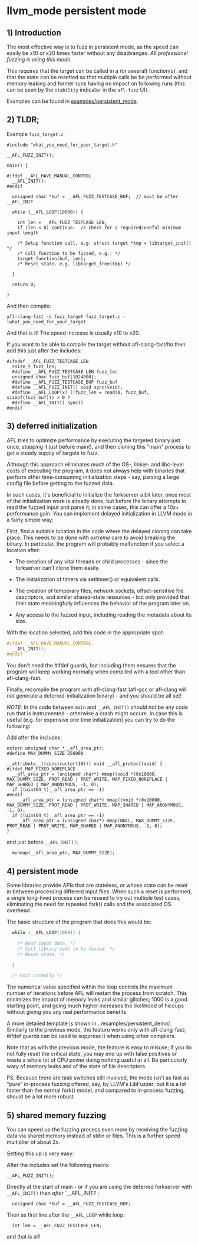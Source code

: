 # llvm_mode persistent mode

## 1) Introduction

The most effective way is to fuzz in persistent mode, as the speed can easily
be x10 or x20 times faster without any disadvanges.
*All professionel fuzzing is using this mode.*

This requires that the target can be called in a (or several) function(s),
and that the state can be resetted so that multiple calls be be performed
without memory leaking and former runs having no impact on following runs
(this can be seen by the `stability` indicator in the `afl-fuzz` UI).

Examples can be found in [examples/persistent_mode](../examples/persistent_mode).

## 2) TLDR;

Example `fuzz_target.c`:
```
#include "what_you_need_for_your_target.h"

__AFL_FUZZ_INIT();

main() {

#ifdef __AFL_HAVE_MANUAL_CONTROL
  __AFL_INIT();
#endif

  unsigned char *buf = __AFL_FUZZ_TESTCASE_BUF;  // must be after __AFL_INIT

  while (__AFL_LOOP(10000)) {

    int len = __AFL_FUZZ_TESTCASE_LEN;
    if (len < 8) continue;  // check for a required/useful minimum input length

    /* Setup function call, e.g. struct target *tmp = libtarget_init() */
    /* Call function to be fuzzed, e.g.: */
    target_function(buf, len);
    /* Reset state. e.g. libtarget_free(tmp) */

  }

  return 0;

}
```
And then compile:
```
afl-clang-fast -o fuzz_target fuzz_target.c -lwhat_you_need_for_your_target
```
And that is it!
The speed increase is usually x10 to x20.

If you want to be able to compile the target without afl-clang-fast/lto then
add this just after the includes:

```
#ifndef __AFL_FUZZ_TESTCASE_LEN
  ssize_t fuzz_len;
  #define __AFL_FUZZ_TESTCASE_LEN fuzz_len
  unsigned char fuzz_buf[1024000];
  #define __AFL_FUZZ_TESTCASE_BUF fuzz_buf
  #define __AFL_FUZZ_INIT() void sync(void);
  #define __AFL_LOOP(x) ((fuzz_len = read(0, fuzz_buf, sizeof(fuzz_buf))) > 0 ?
  #define __AFL_INIT() sync() 
#endif
```

## 3) deferred initialization

AFL tries to optimize performance by executing the targeted binary just once,
stopping it just before main(), and then cloning this "main" process to get
a steady supply of targets to fuzz.

Although this approach eliminates much of the OS-, linker- and libc-level
costs of executing the program, it does not always help with binaries that
perform other time-consuming initialization steps - say, parsing a large config
file before getting to the fuzzed data.

In such cases, it's beneficial to initialize the forkserver a bit later, once
most of the initialization work is already done, but before the binary attempts
to read the fuzzed input and parse it; in some cases, this can offer a 10x+
performance gain. You can implement delayed initialization in LLVM mode in a
fairly simple way.

First, find a suitable location in the code where the delayed cloning can 
take place. This needs to be done with *extreme* care to avoid breaking the
binary. In particular, the program will probably malfunction if you select
a location after:

  - The creation of any vital threads or child processes - since the forkserver
    can't clone them easily.

  - The initialization of timers via setitimer() or equivalent calls.

  - The creation of temporary files, network sockets, offset-sensitive file
    descriptors, and similar shared-state resources - but only provided that
    their state meaningfully influences the behavior of the program later on.

  - Any access to the fuzzed input, including reading the metadata about its
    size.

With the location selected, add this code in the appropriate spot:

```c
#ifdef __AFL_HAVE_MANUAL_CONTROL
  __AFL_INIT();
#endif
```

You don't need the #ifdef guards, but including them ensures that the program
will keep working normally when compiled with a tool other than afl-clang-fast.

Finally, recompile the program with afl-clang-fast (afl-gcc or afl-clang will
*not* generate a deferred-initialization binary) - and you should be all set!

*NOTE:* In the code between `main` and `__AFL_INIT()` should not be any code
run that is instrumented - otherwise a crash might occure.
In case this is useful (e.g. for expensive one time initialization) you can
try to do the following:

Add after the includes:
```
extern unsigned char *__afl_area_ptr;
#define MAX_DUMMY_SIZE 256000

__attribute__((constructor(10))) void __afl_protect(void) {
#ifdef MAP_FIXED_NOREPLACE
  __afl_area_ptr = (unsigned char*) mmap((void *)0x10000, MAX_DUMMY_SIZE, PROT_READ | PROT_WRITE, MAP_FIXED_NOREPLACE | MAP_SHARED | MAP_ANONYMOUS, -1, 0);
  if ((uint64_t)__afl_area_ptr == -1)
#endif
    __afl_area_ptr = (unsigned char*) mmap((void *)0x10000, MAX_DUMMY_SIZE, PROT_READ | PROT_WRITE, MAP_SHARED | MAP_ANONYMOUS, -1, 0);
  if ((uint64_t)__afl_area_ptr == -1)
    __afl_area_ptr = (unsigned char*) mmap(NULL, MAX_DUMMY_SIZE, PROT_READ | PROT_WRITE, MAP_SHARED | MAP_ANONYMOUS, -1, 0);
}

```
and just before `__AFL_INIT()`:
```
  munmap(__afl_area_ptr, MAX_DUMMY_SIZE);
```

## 4) persistent mode

Some libraries provide APIs that are stateless, or whose state can be reset in
between processing different input files. When such a reset is performed, a
single long-lived process can be reused to try out multiple test cases,
eliminating the need for repeated fork() calls and the associated OS overhead.

The basic structure of the program that does this would be:

```c
  while (__AFL_LOOP(1000)) {

    /* Read input data. */
    /* Call library code to be fuzzed. */
    /* Reset state. */

  }

  /* Exit normally */
```

The numerical value specified within the loop controls the maximum number
of iterations before AFL will restart the process from scratch. This minimizes
the impact of memory leaks and similar glitches; 1000 is a good starting point,
and going much higher increases the likelihood of hiccups without giving you
any real performance benefits.

A more detailed template is shown in ../examples/persistent_demo/.
Similarly to the previous mode, the feature works only with afl-clang-fast; #ifdef
guards can be used to suppress it when using other compilers.

Note that as with the previous mode, the feature is easy to misuse; if you
do not fully reset the critical state, you may end up with false positives or
waste a whole lot of CPU power doing nothing useful at all. Be particularly
wary of memory leaks and of the state of file descriptors.

PS. Because there are task switches still involved, the mode isn't as fast as
"pure" in-process fuzzing offered, say, by LLVM's LibFuzzer; but it is a lot
faster than the normal fork() model, and compared to in-process fuzzing,
should be a lot more robust.

## 5) shared memory fuzzing

You can speed up the fuzzing process even more by receiving the fuzzing data
via shared memory instead of stdin or files.
This is a further speed multiplier of about 2x.

Setting this up is very easy:

After the includes set the following macro:

```
__AFL_FUZZ_INIT();
```
Directly at the start of main - or if you are using the deferred forkserver
with `__AFL_INIT()`  then *after* `__AFL_INIT? :
```
  unsigned char *buf = __AFL_FUZZ_TESTCASE_BUF;
```

Then as first line after the `__AFL_LOOP` while loop:
```
  int len = __AFL_FUZZ_TESTCASE_LEN;
```
and that is all!

